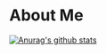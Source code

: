 # About Me

[![Anurag's github stats](https://github-readme-stats.vercel.app/api?username=HarshitChhipa&count_private=true&show_icons=true)](https://github.com/anuraghazra/github-readme-stats)
